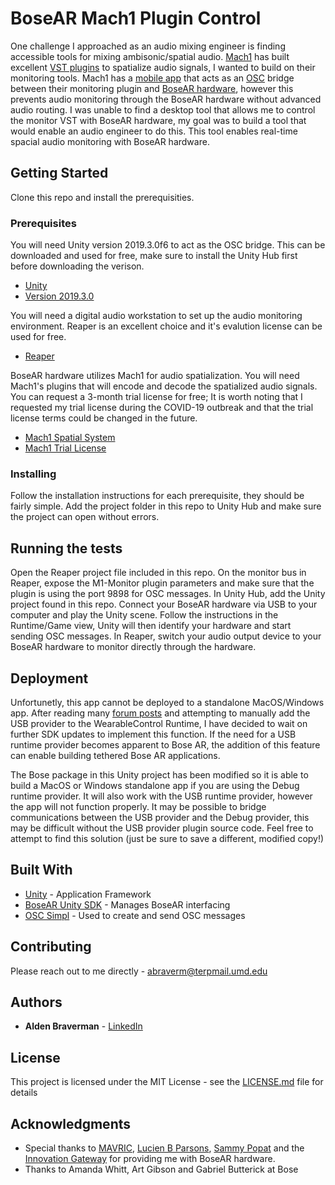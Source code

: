 # BoseAR Mach1 Plugin Control

One challenge I approached as an audio mixing engineer is finding accessible tools for mixing ambisonic/spatial audio. [Mach1](https://www.mach1.tech/) has built excellent [VST plugins](https://www.mach1.tech/downloads) to spatialize audio signals, I wanted to build on their monitoring tools. Mach1 has a [mobile app](https://apps.apple.com/us/app/m1-mntr-ctrl/id1486961476?ls=1) that acts as an [OSC](http://opensoundcontrol.org/introduction-osc) bridge between their monitoring plugin and [BoseAR hardware](https://www.bose.com/en_us/better_with_bose/augmented_reality.html), however this prevents audio monitoring through the BoseAR hardware without advanced audio routing. I was unable to find a desktop tool that allows me to control the monitor VST with BoseAR hardware, my goal was to build a tool that would enable an audio engineer to do this. This tool enables real-time spacial audio monitoring with BoseAR hardware.

## Getting Started

Clone this repo and install the prerequisities.

### Prerequisites

You will need Unity version 2019.3.0f6 to act as the OSC bridge. This can be downloaded and used for free, make sure to install the Unity Hub first before downloading the verison.
* [Unity](https://unity3d.com/get-unity/download)
* [Version 2019.3.0](https://unity3d.com/get-unity/download/archive)

You will need a digital audio workstation to set up the audio monitoring environment. Reaper is an excellent choice and it's evalution license can be used for free.
* [Reaper](https://www.reaper.fm/)

BoseAR hardware utilizes Mach1 for audio spatialization. You will need Mach1's plugins that will encode and decode the spatialized audio signals. You can request a 3-month trial license for free; It is worth noting that I requested my trial license during the COVID-19 outbreak and that the trial license terms could be changed in the future.
* [Mach1 Spatial System](https://www.mach1.tech/downloads)
* [Mach1 Trial License](https://www.mach1.tech/trial)


### Installing

Follow the installation instructions for each prerequisite, they should be fairly simple. Add the project folder in this repo to Unity Hub and make sure the project can open without errors. 

## Running the tests

Open the Reaper project file included in this repo. On the monitor bus in Reaper, expose the M1-Monitor plugin parameters and make sure that the plugin is using the port 9898 for OSC messages. In Unity Hub, add the Unity project found in this repo. Connect your BoseAR hardware via USB to your computer and play the Unity scene. Follow the instructions in the Runtime/Game view, Unity will then identify your hardware and start sending OSC messages. In Reaper, switch your audio output device to your BoseAR hardware to monitor directly through the hardware. 

## Deployment

Unfortunetly, this app cannot be deployed to a standalone MacOS/Windows app. After reading many [forum posts](https://bosedevs.bose.com/discussion/594/can-i-develop-a-unity-scene-for-desktop-that-uses-bose-frames-or-is-it-ios-and-android-only) and attempting to manually add the USB provider to the WearableControl Runtime, I have decided to wait on further SDK updates to implement this function. If the need for a USB runtime provider becomes apparent to Bose AR, the addition of this feature can enable building tethered Bose AR applications.  

The Bose package in this Unity project has been modified so it is able to build a MacOS or Windows standalone app if you are using the Debug runtime provider. It will also work with the USB runtime provider, however the app will not function properly. It may be possible to bridge communications between the USB provider and the Debug provider, this may be difficult without the USB provider plugin source code. Feel free to attempt to find this solution (just be sure to save a different, modified copy!)

## Built With

* [Unity](https://unity3d.com/get-unity/download) - Application Framework
* [BoseAR Unity SDK](https://developer.bose.com/bose-ar/unity) - Manages BoseAR interfacing
* [OSC Simpl](https://assetstore.unity.com/packages/tools/input-management/osc-simpl-53710) - Used to create and send OSC messages

## Contributing

Please reach out to me directly - abraverm@terpmail.umd.edu

## Authors

* **Alden Braverman** - [LinkedIn](https://www.linkedin.com/in/alden-braverman-87ba48126/)

## License

This project is licensed under the MIT License - see the [LICENSE.md](LICENSE.md) file for details

## Acknowledgments

* Special thanks to [MAVRIC](https://mavric.umd.edu/), [Lucien B Parsons](https://www.linkedin.com/in/lucienp/), [Sammy Popat](https://www.linkedin.com/in/sameerpopat/) and the [Innovation Gateway](https://innovate.umd.edu/) for providing me with BoseAR hardware.
* Thanks to Amanda Whitt, Art Gibson and Gabriel Butterick at Bose

